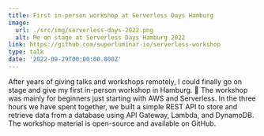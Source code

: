 ```yaml
---
title: First in-person workshop at Serverless Days Hamburg
image:
  url: ./src/img/serverless-days-2022.png
  alt: Me on stage at Serverless Days Hamburg 2022
link: https://github.com/superluminar-io/serverless-workshop
type: talk
date: '2022-09-29T00:00:00.000Z'
---
```


After years of giving talks and workshops remotely, I could finally go on stage and give my first in-person workshop in Hamburg. 🥳 The workshop was mainly for beginners just starting with AWS and Serverless. In the three hours we have spent together, we built a simple REST API to store and retrieve data from a database using API Gateway, Lambda, and DynamoDB. The workshop material is open-source and available on GitHub.
